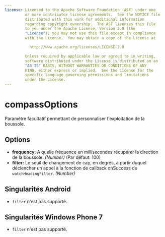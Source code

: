 ```yaml
---
license: Licensed to the Apache Software Foundation (ASF) under one
         or more contributor license agreements.  See the NOTICE file
         distributed with this work for additional information
         regarding copyright ownership.  The ASF licenses this file
         to you under the Apache License, Version 2.0 (the
         "License"); you may not use this file except in compliance
         with the License.  You may obtain a copy of the License at

           http://www.apache.org/licenses/LICENSE-2.0

         Unless required by applicable law or agreed to in writing,
         software distributed under the License is distributed on an
         "AS IS" BASIS, WITHOUT WARRANTIES OR CONDITIONS OF ANY
         KIND, either express or implied.  See the License for the
         specific language governing permissions and limitations
         under the License.
---
```


compassOptions
==============

Paramètre facultatif permettant de personnaliser l'exploitation de la boussole.

Options
-------

- __frequency:__ A quelle fréquence en millisecondes récupérer la direction de la boussole. _(Number)_ (Par défaut: 100)
- __filter:__ Le seuil de changement de cap, en degrés, à partir duquel déclencher un appel à la fonction de callback onSuccess de `watchHeadingFilter`. _(Number)_

Singularités Android
--------------------
- `filter` n'est pas supporté.

Singularités Windows Phone 7
----------------------------
- `filter` n'est pas supporté.